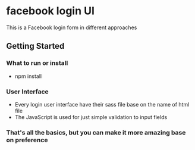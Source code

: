 # facebook login UI
This is a Facebook login form in different approaches

## Getting Started

### What to run or install
- npm install

### User Interface
- Every login user interface have their sass file base on the name of html file
- The JavaScript is used for just simple validation to input fields


### That's all the basics, but you can make it more amazing base on preference 
